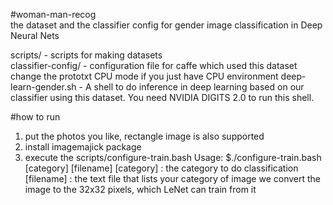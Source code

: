 #woman-man-recog  
the dataset and the classifier config for gender image classification in Deep Neural Nets  
  
scripts/ - scripts for making datasets  
classifier-config/ - configuration file for caffe which used this dataset    
                     change the prototxt CPU mode if you just have CPU environment 
deep-learn-gender.sh - A shell to do inference in deep learning based on our classifier using this dataset. You need NVIDIA DIGITS 2.0 to run this shell.  

#how to run  
1. put the photos you like, rectangle image is also supported  
2. install imagemajick package
3. execute the scripts/configure-train.bash
   Usage: $./configure-train.bash [category] [filename]
   [category] : the category to do classification
   [filename] : the text file that lists your category of image
   we convert the image to the 32x32 pixels, which LeNet can train from it  